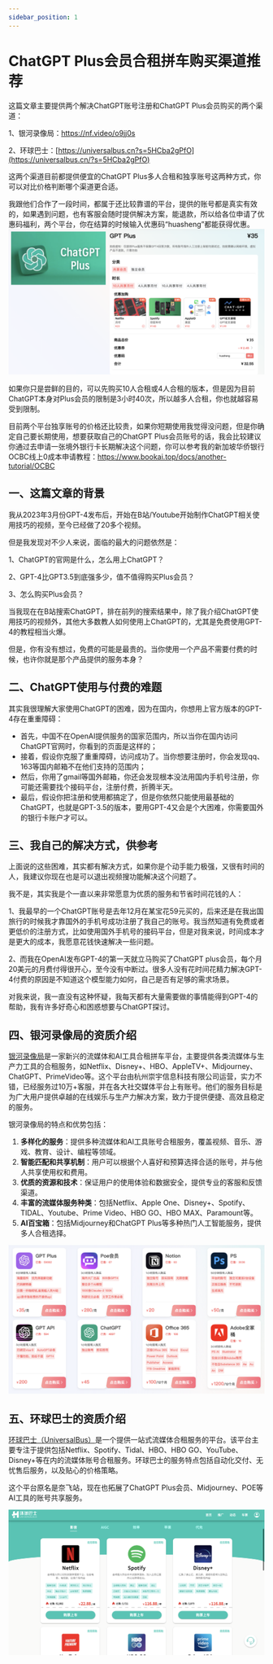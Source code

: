 ```yaml
---
sidebar_position: 1
---
```

# ChatGPT Plus会员合租拼车购买渠道推荐


这篇文章主要提供两个解决ChatGPT账号注册和ChatGPT Plus会员购买的两个渠道：

1、银河录像局：https://nf.video/o9jj0s

2、环球巴士：[https://universalbus.cn?s=5HCba2gPfO](https://universalbus.cn/?s=5HCba2gPfO)

这两个渠道目前都提供便宜的ChatGPT Plus多人合租和独享账号这两种方式，你可以对比价格判断哪个渠道更合适。

我跟他们合作了一段时间，都属于还比较靠谱的平台，提供的账号都是真实有效的，如果遇到问题，也有客服会随时提供解决方案，能退款，所以给各位申请了优惠码福利，两个平台，你在结算的时候输入优惠码“huasheng”都能获得优惠。
![银河录像局优惠码](银河录像局优惠码.JPG)

如果你只是尝鲜的目的，可以先购买10人合租或4人合租的版本，但是因为目前ChatGPT本身对Plus会员的限制是3小时40次，所以越多人合租，你也就越容易受到限制。

目前两个平台独享账号的价格还比较贵，如果你短期使用我觉得没问题，但是你确定自己要长期使用，想要获取自己的ChatGPT Plus会员账号的话，我会比较建议你通过去申请一张境外银行卡长期解决这个问题，你可以参考我的新加坡华侨银行OCBC线上0成本申请教程：https://www.bookai.top/docs/another-tutorial/OCBC


## 一、这篇文章的背景

我从2023年3月份GPT-4发布后，开始在B站/Youtube开始制作ChatGPT相关使用技巧的视频，至今已经做了20多个视频。

但是我发现对不少人来说，面临的最大的问题依然是：

1、ChatGPT的官网是什么，怎么用上ChatGPT？

2、GPT-4比GPT3.5到底强多少，值不值得购买Plus会员？

3、怎么购买Plus会员？

当我现在在B站搜索ChatGPT，排在前列的搜索结果中，除了我介绍ChatGPT使用技巧的视频外，其他大多数教人如何使用上ChatGPT的，尤其是免费使用GPT-4的教程相当火爆。

但是，你有没有想过，免费的可能是最贵的。当你使用一个产品不需要付费的时候，也许你就是那个产品提供的服务本身？

## 二、ChatGPT使用与付费的难题

其实我很理解大家使用ChatGPT的困难，因为在国内，你想用上官方版本的GPT-4存在重重障碍：

- 首先，中国不在OpenAI提供服务的国家范围内，所以当你在国内访问ChatGPT官网时，你看到的页面是这样的；
- 接着，假设你克服了重重障碍，访问成功了。当你想要注册时，你会发现qq、163等国内邮箱不在他们支持的范围内；
- 然后，你用了gmail等国外邮箱，你还会发现根本没法用国内手机号注册，你可能还需要找个接码平台，注册付费，折腾半天。
- 最后，假设你把注册和使用都搞定了，但是你依然只能使用最基础的ChatGPT，也就是GPT-3.5的版本，要用GPT-4又会是个大困难，你需要国外的银行卡账户才可以。

## 三、我自己的解决方式，供参考

上面说的这些困难，其实都有解决方式，如果你是个动手能力极强，又很有时间的人，我建议你现在也是可以退出视频搜功能解决这个问题了。

我不是，其实我是个一直以来非常愿意为优质的服务和节省时间花钱的人：

1、我最早的一个ChatGPT账号是去年12月在某宝花59元买的，后来还是在我出国旅行的时候我才靠国外的手机号成功注册了我自己的账号。我当然知道有免费或者更低价的注册方式，比如使用国外手机号的接码平台，但是对我来说，时间成本才是更大的成本，我愿意花钱快速解决一些问题。

2、而我在OpenAI发布GPT-4的第一天就立马购买了ChatGPT plus会员，每个月20美元的月费付得很开心，至今没有中断过。很多人没有花时间花精力解决GPT-4付费的原因是不知道这个模型能力如何，自己是否有足够的需求场景。

对我来说，我一直没有这种怀疑，我每天都有大量需要做的事情能得到GPT-4的帮助，我有许多好奇心和困惑想要与ChatGPT探讨。

## 四、银河录像局的资质介绍

[银河录像局](https://nf.video/o9jj0s)是一家新兴的流媒体和AI工具合租拼车平台，主要提供各类流媒体与生产力工具的合租服务，如Netflix、Disney+、HBO、AppleTV+、Midjourney、ChatGPT、PrimeVideo等。这个平台由杭州崇宇信息科技有限公司运营，实力不错，已经服务过10万+客服，并在各大社交媒体平台上有账号。他们的服务目标是为广大用户提供卓越的在线娱乐与生产力解决方案，致力于提供便捷、高效且稳定的服务。

银河录像局的特点和优势包括：

1. **多样化的服务**：提供多种流媒体和AI工具账号合租服务，覆盖视频、音乐、游戏、教育、设计、编程等领域。
2. **智能匹配和共享机制**：用户可以根据个人喜好和预算选择合适的账号，并与他人共享使用权和费用。
3. **优质的资源和技术**：保证用户的使用体验和数据安全，提供专业的客服和反馈渠道。
4. **丰富的流媒体服务种类**：包括Netflix、Apple One、Disney+、Spotify、TIDAL、Youtube、Prime Video、HBO GO、HBO MAX、Paramount等。
5. **AI百宝箱**：包括Midjourney和ChatGPT Plus等多种热门人工智能服务，提供多人合租选择。

![银河录像局AI工具](银河录像局AI工具.JPG)

## 五、环球巴士的资质介绍

[环球巴士（UniversalBus）](https://universalbus.cn/?s=5HCba2gPfO)是一个提供一站式流媒体合租服务的平台。该平台主要专注于提供包括Netflix、Spotify、Tidal、HBO、HBO GO、YouTube、Disney+等在内的流媒体账号合租服务。环球巴士的服务特点包括自动化交付、无忧售后服务，以及贴心的价格策略。

这个平台原名是奈飞站，现在也拓展了ChatGPT Plus会员、Midjourney、POE等AI工具的账号共享服务。

![环球巴士影音](环球巴士影音.JPG)



